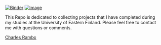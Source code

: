 [![Binder](https://mybinder.org/badge_logo.svg)](https://mybinder.org/v2/gh/fizixmastr/UEF-Projects/HEAD) [![image](https://img.shields.io/badge/-LinkedIn-lightgrey?style=plastic&logo=linkedin&labelColor=blue)](https://fi.linkedin.com/in/charles-rambo?trk=profile-badge)

This Repo is dedicated to collecting projects that I have completed during my studies at the University of Eastern Finland. Please feel free to contact me with questions or comments.



<script type="text/javascript" src="https://platform.linkedin.com/badges/js/profile.js" async defer></script>
<div class="LI-profile-badge"  data-version="v1" data-size="medium" data-locale="en_US" data-type="horizontal" data-theme="dark" data-vanity="charles-rambo"><a class="LI-simple-link" href='https://fi.linkedin.com/in/charles-rambo?trk=profile-badge'>Charles Rambo</a></div>
